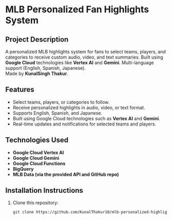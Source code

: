 # MLB Personalized Fan Highlights System

## Project Description
A personalized MLB highlights system for fans to select teams, players, and categories to receive custom audio, video, and text summaries. Built using **Google Cloud** technologies like **Vertex AI** and **Gemini**. Multi-language support (English, Spanish, Japanese).  
Made by **KunalSingh Thakur**.

## Features
- Select teams, players, or categories to follow.
- Receive personalized highlights in audio, video, or text format.
- Supports English, Spanish, and Japanese.
- Built using Google Cloud technologies such as **Vertex AI** and **Gemini**.
- Real-time updates and notifications for selected teams and players.

## Technologies Used
- **Google Cloud Vertex AI**
- **Google Cloud Gemini**
- **Google Cloud Functions**
- **BigQuery**
- **MLB Data (via the provided API and GitHub repo)**

## Installation Instructions
1. Clone this repository:
   ```bash
   git clone https://github.com/KunalThakur10/mlb-personalized-highlights.git
